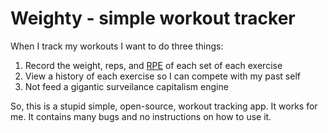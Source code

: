 # Weighty - simple workout tracker

When I track my workouts I want to do three things:

1. Record the weight, reps, and [RPE](https://www.strongerbyscience.com/autoregulation/) of each set of each exercise
2. View a history of each exercise so I can compete with my past self
3. Not feed a gigantic surveilance capitalism engine 

So, this is a stupid simple, open-source, workout tracking app. It works for me. It contains many bugs and no instructions on how to use it.
